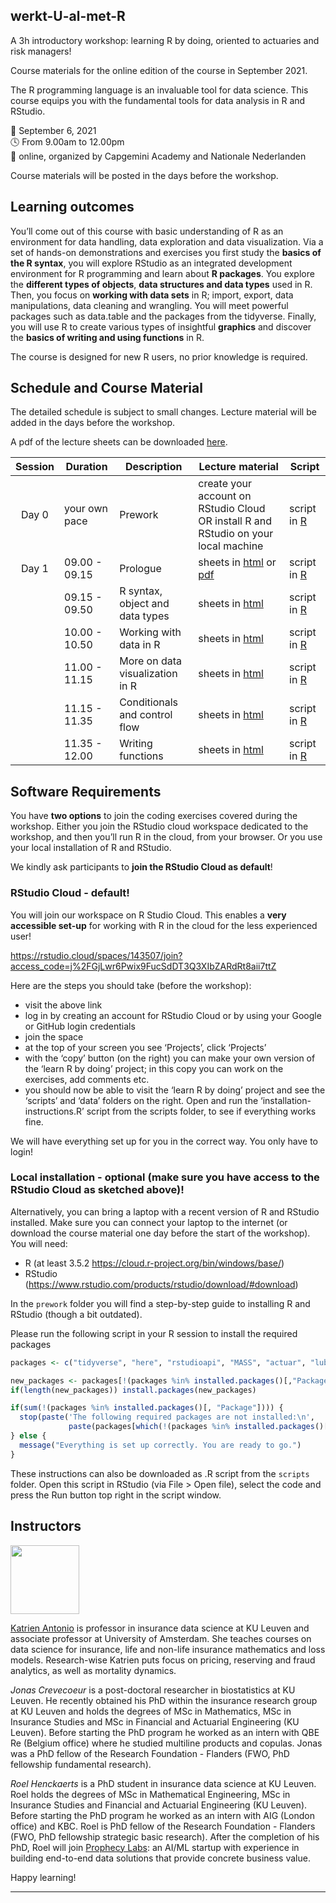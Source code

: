 
## werkt-U-al-met-R

A 3h introductory workshop: learning R by doing, oriented to actuaries
and risk managers\!

Course materials for the online edition of the course in September 2021.

The R programming language is an invaluable tool for data science. This
course equips you with the fundamental tools for data analysis in R and
RStudio.

📆 September 6, 2021 <br> 🕓 From 9.00am to 12.00pm <br> 📍 online,
organized by Capgemini Academy and Nationale Nederlanden

Course materials will be posted in the days before the workshop.

## Learning outcomes

You’ll come out of this course with basic understanding of R as an
environment for data handling, data exploration and data visualization.
Via a set of hands-on demonstrations and exercises you first study the
**basics of the R syntax**, you will explore RStudio as an integrated
development environment for R programming and learn about **R
packages**. You explore the **different types of objects**, **data
structures and data types** used in R. Then, you focus on **working with
data sets** in R; import, export, data manipulations, data cleaning and
wrangling. You will meet powerful packages such as data.table and the
packages from the tidyverse. Finally, you will use R to create various
types of insightful **graphics** and discover the **basics of writing
and using functions** in R.

The course is designed for new R users, no prior knowledge is required.

## Schedule and Course Material

The detailed schedule is subject to small changes. Lecture material will
be added in the days before the workshop.

A pdf of the lecture sheets can be downloaded
[here](https://katrienantonio.github.io/werkt-U-al-met-R/sheets/lecture_sheets_R_workshop.pdf).

| Session | Duration      | Description                     | Lecture material                                                                                                                                                                                         | Script                                                                                                 |
| :-----: | ------------- | ------------------------------- | -------------------------------------------------------------------------------------------------------------------------------------------------------------------------------------------------------- | ------------------------------------------------------------------------------------------------------ |
|  Day 0  | your own pace | Prework                         | create your account on RStudio Cloud OR install R and RStudio on your local machine                                                                                                                      | script in [R](https://katrienantonio.github.io/werkt-U-al-met-R/scripts/installation-instructions.R)   |
|  Day 1  | 09.00 - 09.15 | Prologue                        | sheets in [html](https://katrienantonio.github.io/werkt-U-al-met-R/sheets/R_introduction.html#prologue) or [pdf](https://katrienantonio.github.io/werkt-U-al-met-R/sheets/lecture_sheets_R_workshop.pdf) | script in [R](https://katrienantonio.github.io/werkt-U-al-met-R/scripts/0_prologue.R)                  |
|         | 09.15 - 09.50 | R syntax, object and data types | sheets in [html](https://katrienantonio.github.io/werkt-U-al-met-R/sheets/R_introduction.html#object)                                                                                                    | script in [R](https://katrienantonio.github.io/werkt-U-al-met-R/scripts/1_syntax_data_object_types.R)  |
|         | 10.00 - 10.50 | Working with data in R          | sheets in [html](https://katrienantonio.github.io/werkt-U-al-met-R/sheets/R_introduction.html#data)                                                                                                      | script in [R](https://katrienantonio.github.io/werkt-U-al-met-R/scripts/2_working_with_data.R)         |
|         | 11.00 - 11.15 | More on data visualization in R | sheets in [html](https://katrienantonio.github.io/werkt-U-al-met-R/sheets/R_introduction.html#dataviz)                                                                                                   | script in [R](https://katrienantonio.github.io/werkt-U-al-met-R/scripts/3_more_data_viz.R)             |
|         | 11.15 - 11.35 | Conditionals and control flow   | sheets in [html](https://katrienantonio.github.io/werkt-U-al-met-R/sheets/R_introduction.html#cond)                                                                                                      | script in [R](https://katrienantonio.github.io/werkt-U-al-met-R/scripts/4_conditionals_control_flow.R) |
|         | 11.35 - 12.00 | Writing functions               | sheets in [html](https://katrienantonio.github.io/werkt-U-al-met-R/sheets/R_introduction.html#func)                                                                                                      | script in [R](https://katrienantonio.github.io/werkt-U-al-met-R/scripts/5_functions.R)                 |

## Software Requirements

You have **two options** to join the coding exercises covered during the
workshop. Either you join the RStudio cloud workspace dedicated to the
workshop, and then you’ll run R in the cloud, from your browser. Or you
use your local installation of R and RStudio.

We kindly ask participants to **join the RStudio Cloud as default**\!

### RStudio Cloud - default\!

You will join our workspace on R Studio Cloud. This enables a **very
accessible set-up** for working with R in the cloud for the less
experienced user\!

<https://rstudio.cloud/spaces/143507/join?access_code=j%2FGjLwr6Pwix9FucSdDT3Q3XIbZARdRt8aii7ttZ>

Here are the steps you should take (before the workshop):

  - visit the above link
  - log in by creating an account for RStudio Cloud or by using your
    Google or GitHub login credentials
  - join the space
  - at the top of your screen you see ‘Projects’, click ‘Projects’
  - with the ‘copy’ button (on the right) you can make your own version
    of the ‘learn R by doing’ project; in this copy you can work on the
    exercises, add comments etc.
  - you should now be able to visit the ‘learn R by doing’ project and
    see the ‘scripts’ and ‘data’ folders on the right. Open and run the
    ‘installation-instructions.R’ script from the scripts folder, to
    see if everything works fine.

We will have everything set up for you in the correct way. You only have
to login\!

### Local installation - optional (make sure you have access to the RStudio Cloud as sketched above)\!

Alternatively, you can bring a laptop with a recent version of R and
RStudio installed. Make sure you can connect your laptop to the internet
(or download the course material one day before the start of the
workshop). You will need:

  - R (at least 3.5.2 <https://cloud.r-project.org/bin/windows/base/>)
  - RStudio
    (<https://www.rstudio.com/products/rstudio/download/#download>)

In the `prework` folder you will find a step-by-step guide to installing
R and RStudio (though a bit outdated).

Please run the following script in your R session to install the
required packages

``` r
packages <- c("tidyverse", "here", "rstudioapi", "MASS", "actuar", "lubridate", "readr", "readxl", "haven")

new_packages <- packages[!(packages %in% installed.packages()[,"Package"])]
if(length(new_packages)) install.packages(new_packages)

if(sum(!(packages %in% installed.packages()[, "Package"]))) {
  stop(paste('The following required packages are not installed:\n', 
             paste(packages[which(!(packages %in% installed.packages()[, "Package"]))], collapse = ', ')));
} else {
  message("Everything is set up correctly. You are ready to go.")
}
```

These instructions can also be downloaded as .R script from the
`scripts` folder. Open this script in RStudio (via File \> Open file),
select the code and press the Run button top right in the script window.

## Instructors

<img src="image/Katrien.jpg" width="110"/>

<p align="justify">

[Katrien Antonio](https://katrienantonio.github.io/) is professor in
insurance data science at KU Leuven and associate professor at
University of Amsterdam. She teaches courses on data science for
insurance, life and non-life insurance mathematics and loss models.
Research-wise Katrien puts focus on pricing, reserving and fraud
analytics, as well as mortality dynamics.

</p>

<p align="justify">

*Jonas Crevecoeur* is a post-doctoral researcher in biostatistics at KU
Leuven. He recently obtained his PhD within the insurance research group
at KU Leuven and holds the degrees of MSc in Mathematics, MSc in
Insurance Studies and MSc in Financial and Actuarial Engineering (KU
Leuven). Before starting the PhD program he worked as an intern with QBE
Re (Belgium office) where he studied multiline products and copulas.
Jonas was a PhD fellow of the Research Foundation - Flanders (FWO, PhD
fellowship fundamental research).

</p>

<p align="justify">

*Roel Henckaerts* is a PhD student in insurance data science at KU
Leuven. Roel holds the degrees of MSc in Mathematical Engineering, MSc
in Insurance Studies and Financial and Actuarial Engineering (KU
Leuven). Before starting the PhD program he worked as an intern with AIG
(London office) and KBC. Roel is PhD fellow of the Research Foundation -
Flanders (FWO, PhD fellowship strategic basic research). After the
completion of his PhD, Roel will join [Prophecy
Labs](https://prophecylabs.com/): an AI/ML startup with experience in
building end-to-end data solutions that provide concrete business value.

</p>

Happy learning\!

-----
